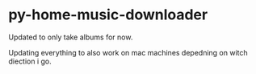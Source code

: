# py-home-music-downloader

Updated to only take albums for now.

Updating everything to also work on mac machines depedning on witch diection i go.